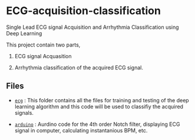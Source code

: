 # ECG-acquisition-classification
Single Lead ECG signal Acquisition and Arrhythmia Classification using Deep Learning

This project contain two parts,

1. ECG signal Acquasition

2. Arrhythmia classification of the acquired ECG signal.

## Files

- [`ecg`](ecg) : This folder contains all the files for training and testing of the deep learning algorithm and this code will be used to classifiy the acquired signals.

- [`arduino`](arduino) : Aurdino code for the 4th order Notch filter, displaying ECG signal in computer, calculating instantanious BPM, etc.
